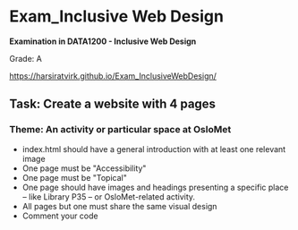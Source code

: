# Exam_Inclusive Web Design
**Examination in DATA1200 - Inclusive Web Design**

Grade: A

https://harsiratvirk.github.io/Exam_InclusiveWebDesign/

<h2>Task: Create a website with 4 pages</h2>

<h3>Theme: An activity or particular space at OsloMet</h3>
<ul>
  <li> index.html should have a general introduction with at least one relevant image</li>
  <li> One page must be "Accessibility"</li>
  <li> One page must be "Topical"</li>
  <li> One page should have images and headings presenting a specific place – like Library P35 – or OsloMet-related activity.</li>
  <li> All pages but one must share the same visual design</li>
  <li> Comment your code</li>
</ul>
